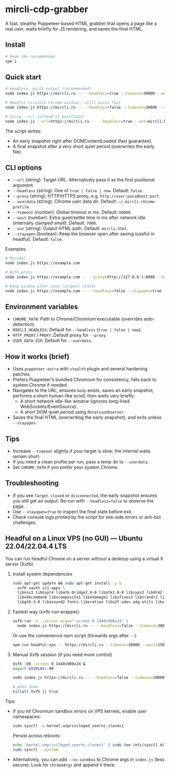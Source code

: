 # mircli-cdp-grabber

A fast, stealthy Puppeteer-based HTML grabber that opens a page like a real user, waits briefly for JS rendering, and saves the final HTML.

## Install

```bash
# Node 18+ recommended
npm i
```

## Quick start

```bash
# Headless, quick output (recommended)
node index.js https://mircli.ru -- --headless=true --timeout=30000 --wait=1500 --out=mircli.html

# Headful (visible Chrome window), still exits fast
node index.js https://mircli.ru -- --headless=false --timeout=30000 --wait=1500 --out=mircli.html

# Using --url instead of positional
node index.js --url=https://mircli.ru -- --headless=true --out=mircli.html
```

The script writes:

- An early snapshot right after DOMContentLoaded (fast guarantee).
- A final snapshot after a very short quiet period (overwrites the early file).

## CLI options

- `--url` (string): Target URL. Alternatively pass it as the first positional argument.
- `--headless` (string): One of `true | false | new`. Default: `false`.
- `--proxy` (string): HTTP/HTTPS proxy, e.g. `http://user:pass@host:port`.
- `--userdata` (string): Chrome user data dir. Default: `~/.mircli-chrome-profile`.
- `--timeout` (number): Global timeout in ms. Default: `60000`.
- `--wait` (number): Extra quiet/settle time in ms after network idle (internally clamped small). Default: `7000`.
- `--out` (string): Output HTML path. Default: `mircli.html`.
- `--stayopen` (boolean): Keep the browser open after saving (useful in headful). Default: `false`.

Examples:

```bash
# Minimal
node index.js https://example.com

# With proxy
node index.js https://example.com -- --proxy=http://127.0.0.1:8888 --headless=true

# Keep window after save (inspect state)
node index.js https://example.com -- --headless=false --stayopen=true
```

## Environment variables

- `CHROME_PATH`: Path to Chrome/Chromium executable (overrides auto-detection).
- `MIRCLI_HEADLESS`: Default for `--headless` (`true | false | new`).
- `HTTP_PROXY` / `PROXY`: Default proxy for `--proxy`.
- `USER_DATA_DIR`: Default for `--userdata`.

## How it works (brief)

- Uses `puppeteer-extra` with `stealth` plugin and several hardening patches.
- Prefers Puppeteer’s bundled Chromium for consistency; falls back to system Chrome if needed.
- Navigates to the URL, ensures `body` exists, saves an early snapshot, performs a short human-like scroll, then waits very briefly:
  - A short network idle-like window (ignores long-lived WebSockets/EventSource).
  - A short DOM quiet period using `MutationObserver`.
- Saves the final HTML (overwriting the early snapshot), and exits unless `--stayopen`.

## Tips

- Increase `--timeout` slightly if your target is slow; the internal waits remain short.
- If you need a clean profile per run, pass a temp dir to `--userdata`.
- Set `CHROME_PATH` if you prefer your system Chrome.

## Troubleshooting

- If you see `Target closed` or `disconnected`, the early snapshot ensures you still get an output. Re-run with `--headless=false` to observe the page.
- Use `--stayopen=true` to inspect the final state before exit.
- Check console logs printed by the script for site-side errors or anti-bot challenges.

## Headful on a Linux VPS (no GUI) — Ubuntu 22.04/22.04.4 LTS

You can run headful Chrome on a server without a desktop using a virtual X server (Xvfb).

1. Install system dependencies

   ```bash
   sudo apt-get update && sudo apt-get install -y \
     xvfb xauth x11-apps \
     libnss3 libnspr4 libatk-bridge2.0-0 libatk1.0-0 libcups2 libdrm2 \
     libxkbcommon0 libxcomposite1 libxdamage1 libxfixes3 libxrandr2 libgbm1 \
     libgtk-3-0 libasound2 fonts-liberation libu2f-udev xdg-utils libvulkan1 ca-certificates
   ```

1. Fastest way (xvfb-run wrapper)

   ```bash
   xvfb-run -a --server-args="-screen 0 1440x900x24" \
     node index.js https://mircli.ru -- --headless=false --timeout=30000 --wait=1500 --out=mircli.html
   ```

   Or use the convenience npm script (forwards args after `--`):

   ```bash
   npm run headful:vps -- https://mircli.ru --timeout=30000 --wait=1500 --out=mircli.html
   ```

1. Manual Xvfb session (if you need more control)

   ```bash
   Xvfb :99 -screen 0 1440x900x24 &
   export DISPLAY=:99

   node index.js https://mircli.ru -- --headless=false --timeout=30000 --wait=1500 --out=mircli.html

   # when done
   killall Xvfb || true
   ```

Tips:

- If you hit Chromium sandbox errors on VPS kernels, enable user namespaces:

  ```bash
  sudo sysctl -w kernel.unprivileged_userns_clone=1
  ```

  Persist across reboots:

  ```bash
  echo 'kernel.unprivileged_userns_clone=1' | sudo tee /etc/sysctl.d/99-chrome.conf
  sudo sysctl --system
  ```
- Alternatively, you can add `--no-sandbox` to Chrome args in `index.js` (less secure). Look for `chromeArgs` and append it there.

